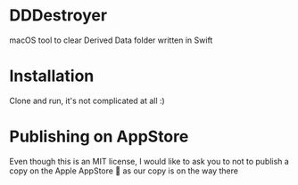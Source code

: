 # DDDestroyer
macOS tool to clear Derived Data folder written in Swift

# Installation
Clone and run, it's not complicated at all :)

# Publishing on AppStore
Even though this is an MIT license, I would like to ask you to not to publish a copy on the Apple AppStore 🍏 as our copy is on the way there
